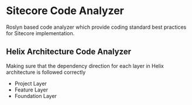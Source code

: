 # Sitecore Code Analyzer

Roslyn based code analyzer which provide coding standard best practices for Sitecore implementation.


## Helix Architecture Code Analyzer
Making sure that the dependency direction for each layer in Helix architecture is followed correctly 
*  Project Layer 
*  Feature Layer
*  Foundation Layer